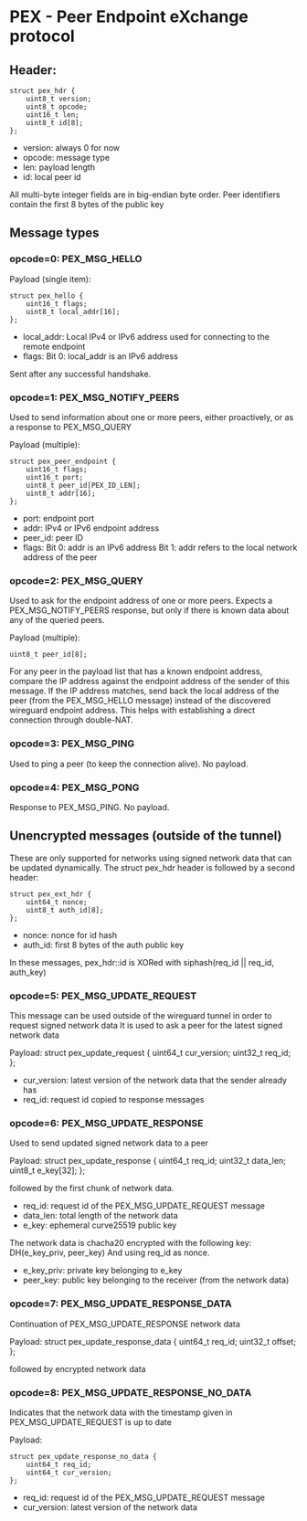
# PEX - Peer Endpoint eXchange protocol

## Header:

	struct pex_hdr {
	    uint8_t version;
	    uint8_t opcode;
	    uint16_t len;
	    uint8_t id[8];
	};

- version: always 0 for now
- opcode: message type
- len: payload length
- id: local peer id

All multi-byte integer fields are in big-endian byte order.
Peer identifiers contain the first 8 bytes of the public key

## Message types

### opcode=0: PEX_MSG_HELLO

Payload (single item):

	struct pex_hello {
	    uint16_t flags;
	    uint8_t local_addr[16];
	};

- local_addr: Local IPv4 or IPv6 address used for connecting to the remote endpoint
- flags:
Bit 0: local_addr is an IPv6 address

Sent after any successful handshake.

### opcode=1: PEX_MSG_NOTIFY_PEERS

Used to send information about one or more peers, either proactively, or as a response to PEX_MSG_QUERY

Payload (multiple):

	struct pex_peer_endpoint {
	    uint16_t flags;
	    uint16_t port;
	    uint8_t peer_id[PEX_ID_LEN];
	    uint8_t addr[16];
	};

- port: endpoint port
- addr: IPv4 or IPv6 endpoint address
- peer_id: peer ID
- flags:
Bit 0: addr is an IPv6 address
Bit 1: addr refers to the local network address of the peer

### opcode=2: PEX_MSG_QUERY

Used to ask for the endpoint address of one or more peers. Expects a PEX_MSG_NOTIFY_PEERS response, but only if there is known data about any of the queried peers.

Payload (multiple):

	uint8_t peer_id[8];

For any peer in the payload list that has a known endpoint address, compare the IP address against the endpoint address of the sender of this message.
If the IP address matches, send back the local address of the peer (from the PEX_MSG_HELLO message) instead of the discovered wireguard endpoint address. This helps with establishing a direct connection through double-NAT.

### opcode=3: PEX_MSG_PING

Used to ping a peer (to keep the connection alive).
No payload.

### opcode=4: PEX_MSG_PONG

Response to PEX_MSG_PING.
No payload.

## Unencrypted messages (outside of the tunnel)

These are only supported for networks using signed network data that can be updated dynamically.
The struct pex_hdr header is followed by a second header:

	struct pex_ext_hdr {
		uint64_t nonce;
		uint8_t auth_id[8];
	};

- nonce: nonce for id hash
- auth_id: first 8 bytes of the auth public key

In these messages, pex_hdr::id is XORed with siphash(req_id || req_id, auth_key)

### opcode=5: PEX_MSG_UPDATE_REQUEST

This message can be used outside of the wireguard tunnel in order to request signed network data
It is used to ask a peer for the latest signed network data

Payload:
	struct pex_update_request {
		uint64_t cur_version;
		uint32_t req_id;
	};

- cur_version: latest version of the network data that the sender already has
- req_id: request id copied to response messages

### opcode=6: PEX_MSG_UPDATE_RESPONSE

Used to send updated signed network data to a peer

Payload:
	struct pex_update_response {
		uint64_t req_id;
		uint32_t data_len;
		uint8_t e_key[32];
	};

followed by the first chunk of network data.

- req_id: request id of the PEX_MSG_UPDATE_REQUEST message
- data_len: total length of the network data
- e_key: ephemeral curve25519 public key

The network data is chacha20 encrypted with the following key:
	DH(e_key_priv, peer_key)
And using req_id as nonce.

- e_key_priv: private key belonging to e_key
- peer_key: public key belonging to the receiver (from the network data)

### opcode=7: PEX_MSG_UPDATE_RESPONSE_DATA

Continuation of PEX_MSG_UPDATE_RESPONSE network data

Payload:
	struct pex_update_response_data {
		uint64_t req_id;
		uint32_t offset;
	};

followed by encrypted network data

### opcode=8: PEX_MSG_UPDATE_RESPONSE_NO_DATA

Indicates that the network data with the timestamp given in PEX_MSG_UPDATE_REQUEST
is up to date

Payload:

	struct pex_update_response_no_data {
		uint64_t req_id;
		uint64_t cur_version;
	};

- req_id: request id of the PEX_MSG_UPDATE_REQUEST message
- cur_version: latest version of the network data
